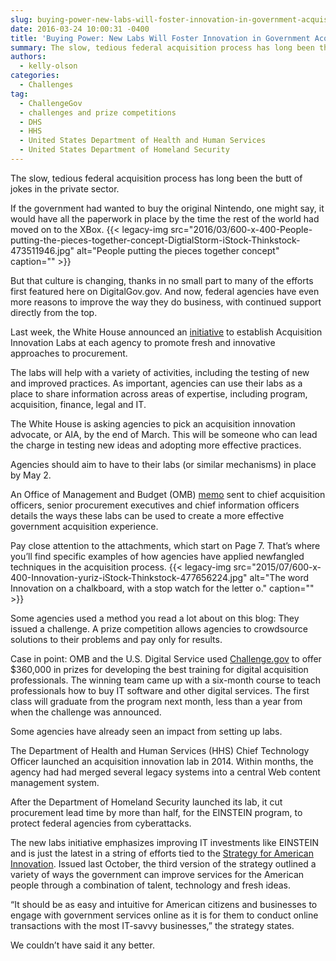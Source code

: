 ```yaml
---
slug: buying-power-new-labs-will-foster-innovation-in-government-acquisition
date: 2016-03-24 10:00:31 -0400
title: 'Buying Power: New Labs Will Foster Innovation in Government Acquisition'
summary: The slow, tedious federal acquisition process has long been the butt of jokes in the private sector. If the government had wanted to buy the original Nintendo, one might say, it would have all the paperwork in place by the time the rest of the world had moved on to the XBox. But that culture
authors:
  - kelly-olson
categories:
  - Challenges
tag:
  - ChallengeGov
  - challenges and prize competitions
  - DHS
  - HHS
  - United States Department of Health and Human Services
  - United States Department of Homeland Security
---
```


The slow, tedious federal acquisition process has long been the butt of jokes in the private sector.

If the government had wanted to buy the original Nintendo, one might say, it would have all the paperwork in place by the time the rest of the world had moved on to the XBox. {{< legacy-img src="2016/03/600-x-400-People-putting-the-pieces-together-concept-DigtialStorm-iStock-Thinkstock-473511946.jpg" alt="People putting the pieces together concept" caption="" >}} 

But that culture is changing, thanks in no small part to many of the efforts first featured here on DigitalGov.gov. And now, federal agencies have even more reasons to improve the way they do business, with continued support directly from the top.

Last week, the White House announced an [initiative](https://www.whitehouse.gov/blog/2016/03/09/fostering-culture-innovation-across-government-through-acquisition-innovation-labs) to establish Acquisition Innovation Labs at each agency to promote fresh and innovative approaches to procurement.

The labs will help with a variety of activities, including the testing of new and improved practices. As important, agencies can use their labs as a place to share information across areas of expertise, including program, acquisition, finance, legal and IT.

The White House is asking agencies to pick an acquisition innovation advocate, or AIA, by the end of March. This will be someone who can lead the charge in testing new ideas and adopting more effective practices.

Agencies should aim to have to their labs (or similar mechanisms) in place by May 2.

An Office of Management and Budget (OMB) [memo](https://www.whitehouse.gov/sites/default/files/omb/procurement/memo/acquisition-innovation-labs-and-pilot-for-digital-acquisition-innovation-lab-memorandum.pdf) sent to chief acquisition officers, senior procurement executives and chief information officers details the ways these labs can be used to create a more effective government acquisition experience.

Pay close attention to the attachments, which start on Page 7. That’s where you’ll find specific examples of how agencies have applied newfangled techniques in the acquisition process. {{< legacy-img src="2015/07/600-x-400-Innovation-yuriz-iStock-Thinkstock-477656224.jpg" alt="The word Innovation on a chalkboard, with a stop watch for the letter o." caption="" >}} 

Some agencies used a method you read a lot about on this blog: They issued a challenge. A prize competition allows agencies to crowdsource solutions to their problems and pay only for results.

Case in point: OMB and the U.S. Digital Service used [Challenge.gov](https://www.challenge.gov/list/) to offer $360,000 in prizes for developing the best training for digital acquisition professionals. The winning team came up with a six-month course to teach professionals how to buy IT software and other digital services. The first class will graduate from the program next month, less than a year from when the challenge was announced.

Some agencies have already seen an impact from setting up labs.

The Department of Health and Human Services (HHS) Chief Technology Officer launched an acquisition innovation lab in 2014. Within months, the agency had had merged several legacy systems into a central Web content management system.

After the Department of Homeland Security launched its lab, it cut procurement lead time by more than half, for the EINSTEIN program, to protect federal agencies from cyberattacks.

The new labs initiative emphasizes improving IT investments like EINSTEIN and is just the latest in a string of efforts tied to the [Strategy for American Innovation](https://www.whitehouse.gov/sites/default/files/strategy_for_american_innovation_october_2015.pdf). Issued last October, the third version of the strategy outlined a variety of ways the government can improve services for the American people through a combination of talent, technology and fresh ideas.

“It should be as easy and intuitive for American citizens and businesses to engage with government services online as it is for them to conduct online transactions with the most IT-savvy businesses,” the strategy states.

We couldn’t have said it any better.